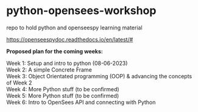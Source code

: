 # python-opensees-workshop
repo to hold python and openseespy learning material

https://openseespydoc.readthedocs.io/en/latest/#


**Proposed plan for the coming weeks:**

Week 1: Setup and intro to python (08-06-2023)  
Week 2: A simple Concrete Frame  
Week 3: Object Orientated programming (OOP) & advancing the concepts of Week 2  
Week 4: More Python stuff (to be confirmed)  
Week 5: More Python stuff (to be confirmed)  
Week 6: Intro to OpenSees API and connecting with Python  
